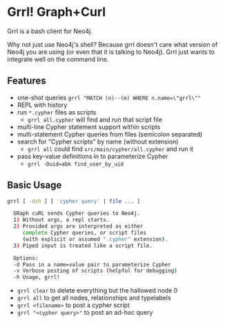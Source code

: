 Grrl! Graph+Curl
================

Grrl is a bash client for Neo4j. 

Why not just use Neo4j's shell? Because grrl doesn't care what version of Neo4j you are using (or even that it is talking to Neo4j).
Grrl just wants to integrate well on the command line. 

## Features

- one-shot queries `grrl "MATCH (n)--(m) WHERE n.name=\"grrl\""`
- REPL with history
- run `*.cypher` files as scripts
  - `grrl all.cypher` will find and run that script file
- multi-line Cypher statement support within scripts 
- multi-statement Cypher queries from files (semicolon separated)
- search for "Cypher scripts" by name (without extension)
  - `grrl all` could find `src/main/cypher/all.cypher` and run it
- pass key-value definitions in to parameterize Cypher
  - `grrl -Duid=abk find_user_by_uid`

## Basic Usage

```bash
grrl [ -dvh ] [ 'cypher query' | file ... ]

  GRaph cuRL sends Cypher queries to Neo4j.
  1) Without args, a repl starts.
  2) Provided args are interpreted as either
     complete Cypher queries, or script files 
     (with explicit or assumed ".cypher" extension).
  3) Piped input is treated like a script file.

  Options:
  -d Pass in a name=value pair to parameterize Cypher
  -v Verbose posting of scripts (helpful for debugging)
  -h Usage, grrl!
```

- `grrl clear` to delete everything but the hallowed node 0
- `grrl all` to get all nodes, relationships and typelabels
- `grrl <filename>` to post a cypher script
- `grrl "<cypher query>"` to post an ad-hoc query
